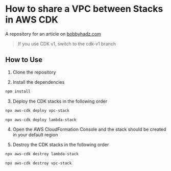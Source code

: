 # How to share a VPC between Stacks in AWS CDK

A repository for an article on
[bobbyhadz.com](https://bobbyhadz.com/blog/aws-cdk-share-vpc-between-stacks)

> If you use CDK v1, switch to the cdk-v1 branch

## How to Use

1. Clone the repository

2. Install the dependencies

```bash
npm install
```

3. Deploy the CDK stacks in the following order

```bash
npx aws-cdk deploy vpc-stack

npx aws-cdk deploy lambda-stack
```

4. Open the AWS CloudFormation Console and the stack should be created in your
   default region

5. Destroy the CDK stacks in the following order

```bash
npx aws-cdk destroy lambda-stack

npx aws-cdk destroy vpc-stack
```
